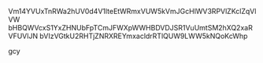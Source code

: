 Vm14YVUxTnRWa2hUV0d4V1lteEtWRmxVUW5kVmJGcHlWV3RPVlZKclZqVlVW
bHBQWVcxS1YxZHNUbFpTCmJFWXpWWHBDVDJSR1VuUmtSM2hXQ2xaRVFUVlJN
bVIzVGtkU2RHTjZNRXREYmxacldrRTlQUW9LWW5kNQoKcWhp

gcy